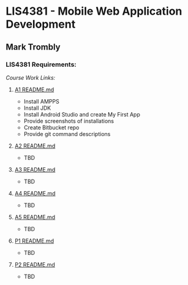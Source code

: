 # LIS4381 - Mobile Web Application Development

## Mark Trombly

### LIS4381 Requirements:

*Course Work Links:*

1. [A1 README.md](a1/README.md "My A1 README.md file")
    - Install AMPPS
    - Install JDK
    - Install Android Studio and create My First App
    - Provide screenshots of installations
    - Create Bitbucket repo
    - Provide git command descriptions

2. [A2 README.md](a2/README.md "My A2 README.md file")
    - TBD

3. [A3 README.md](a3/README.md "My A3 README.md file")
    - TBD

4. [A4 README.md](a4/README.md "My A4 README.md file")
    - TBD

5. [A5 README.md](a5/README.md "My A5 README.md file")
    - TBD

6. [P1 README.md](p1/README.md "My P1 README.md file")
    - TBD

7. [P2 README.md](p2/README.md "My P2 README.md file")
    - TBD